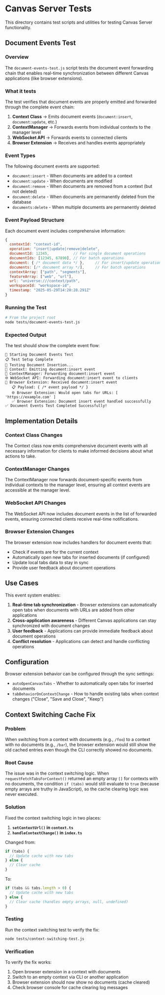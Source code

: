 # Canvas Server Tests

This directory contains test scripts and utilities for testing Canvas Server functionality.

## Document Events Test

### Overview

The `document-events-test.js` script tests the document event forwarding chain that enables real-time synchronization between different Canvas applications (like browser extensions).

### What it tests

The test verifies that document events are properly emitted and forwarded through the complete event chain:

1. **Context Class** → Emits document events (`document:insert`, `document:update`, etc.)
2. **ContextManager** → Forwards events from individual contexts to the manager level
3. **WebSocket API** → Forwards events to connected clients
4. **Browser Extension** → Receives and handles events appropriately

### Event Types

The following document events are supported:

- `document:insert` - When documents are added to a context
- `document:update` - When documents are modified
- `document:remove` - When documents are removed from a context (but not deleted)
- `document:delete` - When documents are permanently deleted from the database
- `documents:delete` - When multiple documents are permanently deleted

### Event Payload Structure

Each document event includes comprehensive information:

```javascript
{
  contextId: "context-id",
  operation: "insert|update|remove|delete",
  documentId: 12345,           // For single document operations
  documentIds: [12345, 67890], // For batch operations
  document: { /* document data */ },     // For insert/update operations
  documents: [/* document array */],     // For batch operations
  contextArray: ["path", "segments"],
  featureArray: ["web", "url"],
  url: "universe:///context/path",
  workspaceId: "workspace-id",
  timestamp: "2025-05-29T14:20:28.291Z"
}
```

### Running the Test

```bash
# From the project root
node tests/document-events-test.js
```

### Expected Output

The test should show the complete event flow:

```
🧪 Starting Document Events Test
📋 Test Setup Complete
🔬 Testing Document Insertion...
📄 Context: Emitting document:insert event
🔄 ContextManager: Forwarding document:insert event
🌐 WebSocket API: Forwarding document:insert event to clients
🔌 Browser Extension: Received document:insert event
   📋 Payload: { /* event payload */ }
   🌐 Browser Extension: Would open tabs for URLs: [ 'https://example.com' ]
   ✅ Browser Extension: Document insert event handled successfully
✅ Document Events Test Completed Successfully!
```

## Implementation Details

### Context Class Changes

The Context class now emits comprehensive document events with all necessary information for clients to make informed decisions about what actions to take.

### ContextManager Changes

The ContextManager now forwards document-specific events from individual contexts to the manager level, ensuring all context events are accessible at the manager level.

### WebSocket API Changes

The WebSocket API now includes document events in the list of forwarded events, ensuring connected clients receive real-time notifications.

### Browser Extension Changes

The browser extension now includes handlers for document events that:

- Check if events are for the current context
- Automatically open new tabs for inserted documents (if configured)
- Update local tabs data to stay in sync
- Provide user feedback about document operations

## Use Cases

This event system enables:

1. **Real-time tab synchronization** - Browser extensions can automatically open tabs when documents with URLs are added from other applications
2. **Cross-application awareness** - Different Canvas applications can stay synchronized with document changes
3. **User feedback** - Applications can provide immediate feedback about document operations
4. **Conflict resolution** - Applications can detect and handle conflicting operations

## Configuration

Browser extension behavior can be configured through the sync settings:

- `autoOpenCanvasTabs` - Whether to automatically open tabs for inserted documents
- `tabBehaviorOnContextChange` - How to handle existing tabs when context changes ("Close", "Save and Close", "Keep")

## Context Switching Cache Fix

### Problem

When switching from a context with documents (e.g., `/foo`) to a context with no documents (e.g., `/bar`), the browser extension would still show the old cached entries even though the CLI correctly showed no documents.

### Root Cause

The issue was in the context switching logic. When `requestFetchTabsForContext()` returned an empty array `[]` for contexts with no documents, the condition `if (tabs)` would still evaluate to `true` (because empty arrays are truthy in JavaScript), so the cache clearing logic was never executed.

### Solution

Fixed the context switching logic in two places:

1. **`setContextUrl()` in `context.ts`**
2. **`handleContextChange()` in `index.ts`**

Changed from:
```javascript
if (tabs) {
  // Update cache with new tabs
} else {
  // Clear cache
}
```

To:
```javascript
if (tabs && tabs.length > 0) {
  // Update cache with new tabs
} else {
  // Clear cache (handles empty arrays, null, undefined)
}
```

### Testing

Run the context switching test to verify the fix:

```bash
node tests/context-switching-test.js
```

### Verification

To verify the fix works:

1. Open browser extension in a context with documents
2. Switch to an empty context via CLI or another application
3. Browser extension should now show no documents (cache cleared)
4. Check browser console for cache clearing log messages
